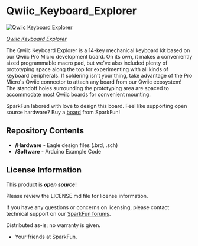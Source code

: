 Qwiic_Keyboard_Explorer
========================================

[![Qwiic Keyboard Explorer](https://cdn.sparkfun.com//assets/parts/1/4/8/4/8/16184-Qwiic_Keyboard_Explorer-01.jpg)](https://cdn.sparkfun.com//assets/parts/1/4/8/4/8/16184-Qwiic_Keyboard_Explorer-01.jpg)

[*Qwiic Keyboard Explorer*](https://www.sparkfun.com/products/16184)

The Qwiic Keyboard Explorer is a 14-key mechanical keyboard kit based on our Qwiic Pro Micro development board. On its own, it makes a conveniently sized programmable macro pad, but we've also included plenty of prototyping space along the top for experimenting with all kinds of keyboard peripherals. If soldering isn't your thing, take advantage of the Pro Micro's Qwiic connector to attach any board from our Qwiic ecosystem! The standoff holes surrounding the prototyping area are spaced to accommodate most Qwiic boards for convenient mounting.

SparkFun labored with love to design this board. Feel like supporting open source hardware? 
Buy a [board](https://www.sparkfun.com/products/16184) from SparkFun!

Repository Contents
-------------------

* **/Hardware** - Eagle design files (.brd, .sch)
* **/Software** - Arduino Example Code


License Information
-------------------

This product is _**open source**_! 

Please review the LICENSE.md file for license information. 

If you have any questions or concerns on licensing, please contact technical support on our [SparkFun forums](https://forum.sparkfun.com/viewforum.php?f=152).

Distributed as-is; no warranty is given.

- Your friends at SparkFun.
